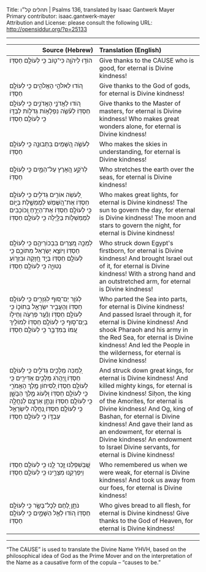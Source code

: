 <html>
<head></head>
<body>
Title: תהלים קל״ו | Psalms 136, translated by Isaac Gantwerk Mayer<br />
Primary contributor: isaac.gantwerk-mayer<br />
Attribution and License: please consult the following URL: <a href="http://opensiddur.org/?p=25133">http://opensiddur.org/?p=25133</a>
<p />
<hr />

<table style="margin-left: auto;margin-right: auto;" class="draggable">
<thead><tr><th id="x" style="text-align: right;">Source (Hebrew)</th><th style="text-align: left;">Translation (English)</th></tr></thead>
<tbody>
<tr><td style="vertical-align:top;" width="46%">
<div class="liturgy"><span lang="he">
הוֹד֣וּ לַיהֹוָ֣ה כִּי־ט֑וֹב
כִּ֖י לְעוֹלָ֣ם חַסְדּֽוֹ׃
</span></div></td>
 
<td style="vertical-align:top;" width="53%">
<div class="english">
Give thanks to the CAUSE who is good,
for eternal is Divine kindness!
</div></td></tr>


<tr><td style="vertical-align:top;" width="46%">
<div class="liturgy"><span lang="he">
ה֭וֹדוּ לֵאלֹהֵ֣י הָאֱלֹהִ֑ים
כִּ֖י לְעוֹלָ֣ם חַסְדּֽוֹ׃
</span></div></td>
 
<td style="vertical-align:top;" width="53%">
<div class="english">
Give thanks to the God of gods,
for eternal is Divine kindness!
</div></td></tr>


<tr><td style="vertical-align:top;" width="46%">
<div class="liturgy"><span lang="he">
ה֭וֹדוּ לַאֲדֹנֵ֣י הָאֲדֹנִ֑ים
כִּ֖י לְעוֹלָ֣ם חַסְדּֽוֹ׃
לְעֹ֘שֵׂ֤ה נִפְלָא֣וֹת גְּדֹל֣וֹת לְבַדּ֑וֹ
כִּ֖י לְעוֹלָ֣ם חַסְדּֽוֹ׃
</span></div></td>
 
<td style="vertical-align:top;" width="53%">
<div class="english">
Give thanks to the Master of masters,
for eternal is Divine kindness!
Who makes great wonders alone,
for eternal is Divine kindness!
</div></td></tr>


<tr><td style="vertical-align:top;" width="46%">
<div class="liturgy"><span lang="he">
לְעֹשֵׂ֣ה הַ֭שָּׁמַיִם בִּתְבוּנָ֑ה
כִּ֖י לְעוֹלָ֣ם חַסְדּֽוֹ׃
</span></div></td>
 
<td style="vertical-align:top;" width="53%">
<div class="english">
Who makes the skies in understanding,
for eternal is Divine kindness!
</div></td></tr>


<tr><td style="vertical-align:top;" width="46%">
<div class="liturgy"><span lang="he">
לְרֹקַ֣ע הָ֭אָרֶץ עַל־הַמָּ֑יִם
כִּ֖י לְעוֹלָ֣ם חַסְדּֽוֹ׃
</span></div></td>
 
<td style="vertical-align:top;" width="53%">
<div class="english">
Who stretches the earth over the seas,
for eternal is Divine kindness!
</div></td></tr>


<tr><td style="vertical-align:top;" width="46%">
<div class="liturgy"><span lang="he">
לְ֭עֹשֵׂה אוֹרִ֣ים גְּדֹלִ֑ים
כִּ֖י לְעוֹלָ֣ם חַסְדּֽוֹ׃
אֶת־הַ֭שֶּׁמֶשׁ לְמֶמְשֶׁ֣לֶת בַּיּ֑וֹם
כִּ֖י לְעוֹלָ֣ם חַסְדּֽוֹ׃
אֶת־הַיָּרֵ֣חַ וְ֭כוֹכָבִים לְמֶמְשְׁל֣וֹת בַּלָּ֑יְלָה
כִּ֖י לְעוֹלָ֣ם חַסְדּֽוֹ׃
</span></div></td>
 
<td style="vertical-align:top;" width="53%">
<div class="english">
Who makes great lights,
for eternal is Divine kindness!
The sun to govern the day,
for eternal is Divine kindness!
The moon and stars to govern the night,
for eternal is Divine kindness!
</div></td></tr>


<tr><td style="vertical-align:top;" width="46%">
<div class="liturgy"><span lang="he">
לְמַכֵּ֣ה מִ֭צְרַיִם בִּבְכוֹרֵיהֶ֑ם
כִּ֖י לְעוֹלָ֣ם חַסְדּֽוֹ׃
וַיּוֹצֵ֣א יִ֭שְׂרָאֵל מִתּוֹכָ֑ם
כִּ֖י לְעוֹלָ֣ם חַסְדּֽוֹ׃
בְּיָ֣ד חֲ֭זָקָה וּבִזְר֣וֹעַ נְטוּיָ֑ה
כִּ֖י לְעוֹלָ֣ם חַסְדּֽוֹ׃
</span></div></td>
 
<td style="vertical-align:top;" width="53%">
<div class="english">
Who struck down Egypt's firstborn,
for eternal is Divine kindness!
And brought Israel out of it,
for eternal is Divine kindness!
With a strong hand and an outstretched arm,
for eternal is Divine kindness!
</div></td></tr>


<tr><td style="vertical-align:top;" width="46%">
<div class="liturgy"><span lang="he">
לְגֹזֵ֣ר יַם־ס֭וּף לִגְזָרִ֑ים
כִּ֖י לְעוֹלָ֣ם חַסְדּֽוֹ׃
וְהֶעֱבִ֣יר יִשְׂרָאֵ֣ל בְּתוֹכ֑וֹ
כִּ֖י לְעוֹלָ֣ם חַסְדּֽוֹ׃
וְנִ֘עֵ֤ר פַּרְעֹ֣ה וְחֵיל֣וֹ בְיַם־ס֑וּף
כִּ֖י לְעוֹלָ֣ם חַסְדּֽוֹ׃
לְמוֹלִ֣יךְ עַ֭מּוֹ בַּמִּדְבָּ֑ר
כִּ֖י לְעוֹלָ֣ם חַסְדּֽוֹ׃
</span></div></td>
 
<td style="vertical-align:top;" width="53%">
<div class="english">
Who parted the Sea into parts,
for eternal is Divine kindness!
And passed Israel through it,
for eternal is Divine kindness!
And shook Pharaoh and his army in the Red Sea,
for eternal is Divine kindness!
And led the People in the wilderness,
for eternal is Divine kindness!
</div></td></tr>


<tr><td style="vertical-align:top;" width="46%">
<div class="liturgy"><span lang="he">
לְ֭מַכֵּה מְלָכִ֣ים גְּדֹלִ֑ים
כִּ֖י לְעוֹלָ֣ם חַסְדּֽוֹ׃
וַֽ֭יַּהֲרֹג מְלָכִ֣ים אַדִּירִ֑ים
כִּ֖י לְעוֹלָ֣ם חַסְדּֽוֹ׃
לְ֭סִיחוֹן מֶ֣לֶךְ הָאֱמֹרִ֑י
כִּ֖י לְעוֹלָ֣ם חַסְדּֽוֹ׃
וּ֭לְעוֹג מֶ֣לֶךְ הַבָּשָׁ֑ן
כִּ֖י לְעוֹלָ֣ם חַסְדּֽוֹ׃
וְנָתַ֣ן אַרְצָ֣ם לְנַחֲלָ֑ה
כִּ֖י לְעוֹלָ֣ם חַסְדּֽוֹ׃
נַ֭חֲלָה לְיִשְׂרָאֵ֣ל עַבְדּ֑וֹ
כִּ֖י לְעוֹלָ֣ם חַסְדּֽוֹ׃
</span></div></td>
 
<td style="vertical-align:top;" width="53%">
<div class="english">
And struck down great kings,
for eternal is Divine kindness!
And killed mighty kings,
for eternal is Divine kindness!
Siḥon, the king of the Amorites,
for eternal is Divine kindness!
And Og, king of Bashan,
for eternal is Divine kindness!
And gave their land as an endowment,
for eternal is Divine kindness!
An endowment to Israel Divine servants,
for eternal is Divine kindness!
</div></td></tr>


<tr><td style="vertical-align:top;" width="46%">
<div class="liturgy"><span lang="he">
שֶׁ֭בְּשִׁפְלֵנוּ זָ֣כַר לָ֑נוּ
כִּ֖י לְעוֹלָ֣ם חַסְדּֽוֹ׃
וַיִּפְרְקֵ֥נוּ מִצָּרֵ֑ינוּ
כִּ֖י לְעוֹלָ֣ם חַסְדּֽוֹ׃
</span></div></td>
 
<td style="vertical-align:top;" width="53%">
<div class="english">
Who remembered us when we were weak,
for eternal is Divine kindness!
And took us away from our foes,
for eternal is Divine kindness!
</div></td></tr>


<tr><td style="vertical-align:top;" width="46%">
<div class="liturgy"><span lang="he">
נֹתֵ֣ן לֶ֭חֶם לְכׇל־בָּשָׂ֑ר
כִּ֖י לְעוֹלָ֣ם חַסְדּֽוֹ׃
ה֭וֹדוּ לְאֵ֣ל הַשָּׁמָ֑יִם
כִּ֖י לְעוֹלָ֣ם חַסְדּֽוֹ׃
</span></div></td>
 
<td style="vertical-align:top;" width="53%">
<div class="english">
Who gives bread to all flesh,
for eternal is Divine kindness!
Give thanks to the God of Heaven,
for eternal is Divine kindness!
</div></td></tr>
</tbody></table>

<hr />

“The <span style="text-transform: uppercase;">CAUSE</span>” is used to translate the Divine Name YHVH, based on the philosophical idea of God as the Prime Mover and on the interpretation of the Name as a causative form of the copula – “causes to be.”
</body>
</html>